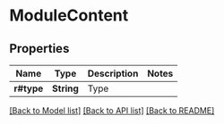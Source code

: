 # ModuleContent

## Properties

Name | Type | Description | Notes
------------ | ------------- | ------------- | -------------
**r#type** | **String** | Type | 

[[Back to Model list]](../README.md#documentation-for-models) [[Back to API list]](../README.md#documentation-for-api-endpoints) [[Back to README]](../README.md)


